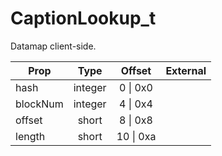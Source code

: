 # CaptionLookup_t

Datamap client-side.

|Prop|Type|Offset|External|
|---|:-:|:-:|--:|
|hash|integer|0 \| 0x0||
|blockNum|integer|4 \| 0x4||
|offset|short|8 \| 0x8||
|length|short|10 \| 0xa||
